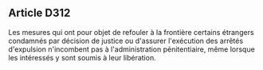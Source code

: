 Article D312
----
Les mesures qui ont pour objet de refouler à la frontière certains étrangers
condamnés par décision de justice ou d'assurer l'exécution des arrêtés
d'expulsion n'incombent pas à l'administration pénitentiaire, même lorsque les
intéressés y sont soumis à leur libération.

